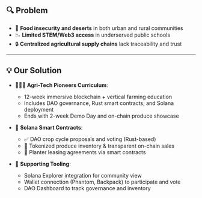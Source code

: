 ## 🔍 Problem
- 🌾 **Food insecurity and deserts** in both urban and rural communities
- 📉 **Limited STEM/Web3 access** in underserved public schools
- 🔒 **Centralized agricultural supply chains** lack traceability and trust

---

## 💡 Our Solution
- 🧑🏽‍🌾 **Agri-Tech Pioneers Curriculum**:
  - 12-week immersive blockchain + vertical farming education
  - Includes DAO governance, Rust smart contracts, and Solana deployment
  - Ends with 2-week Demo Day and on-chain produce showcase

- 🌱 **Solana Smart Contracts**:
  - ✅ DAO crop cycle proposals and voting (Rust-based)
  - 🍆 Tokenized produce inventory & transparent on-chain sales
  - 🏢 Planter leasing agreements via smart contracts

- 🔗 **Supporting Tooling**:
  - Solana Explorer integration for community view
  - Wallet connection (Phantom, Backpack) to participate and vote
  - DAO Dashboard to track governance and inventory
